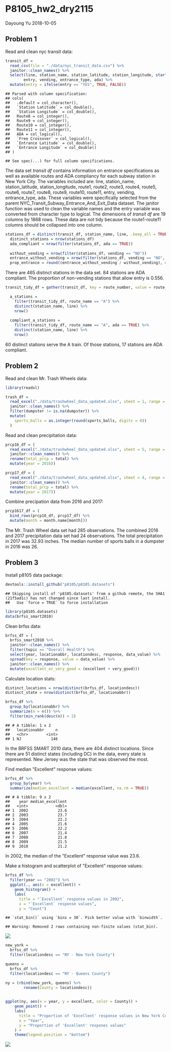 P8105\_hw2\_dry2115
================
Dayoung Yu
2018-10-05

Problem 1
---------

Read and clean nyc transit data:

``` r
transit_df = 
  read_csv(file = "./data/nyc_transit_data.csv") %>%
  janitor::clean_names() %>%
  select(line, station_name, station_latitude, station_longitude, starts_with("route"), 
        entry, vending, entrance_type, ada) %>%
  mutate(entry = ifelse(entry == "YES", TRUE, FALSE))
```

    ## Parsed with column specification:
    ## cols(
    ##   .default = col_character(),
    ##   `Station Latitude` = col_double(),
    ##   `Station Longitude` = col_double(),
    ##   Route8 = col_integer(),
    ##   Route9 = col_integer(),
    ##   Route10 = col_integer(),
    ##   Route11 = col_integer(),
    ##   ADA = col_logical(),
    ##   `Free Crossover` = col_logical(),
    ##   `Entrance Latitude` = col_double(),
    ##   `Entrance Longitude` = col_double()
    ## )

    ## See spec(...) for full column specifications.

The data set *transit df* contains information on entrance specifications as well as available routes and ADA compliancy for each subway station in New York City. The variables included are: line, station\_name, station\_latitude, station\_longitude, route1, route2, route3, route4, route5, route6, route7, route8, route9, route10, route11, entry, vending, entrance\_type, ada. These variables were specifically selected from the parent NYC\_Transit\_Subway\_Entrance\_And\_Exit\_Data dataset. The janitor function was used to clean the variable names and the entry variable was converted from character type to logical. The dimensions of *transit df* are 19 columns by 1868 rows. These data are not tidy because the route1-route11 columns should be collapsed into one column.

``` r
stations_df = distinct(transit_df, station_name, line, .keep_all = TRUE)
  distinct_stations = nrow(stations_df)
  ada_compliant = nrow(filter(stations_df, ada == TRUE))
  
  without_vending = nrow(filter(stations_df, vending == "NO"))
  entrance_without_vending = nrow(filter(stations_df, vending == "NO", entry == TRUE))
  prop_entrance = round((entrance_without_vending / without_vending), digits = 3)
```

There are 465 distinct stations in the data set. 84 stations are ADA compliant. The proportion of non-vending stations that allow entry is 0.556.

``` r
transit_tidy_df = gather(transit_df, key = route_number, value = route_name, route1:route11)

  a_stations = 
    filter(transit_tidy_df, route_name == "A") %>%
    distinct(station_name, line) %>%
    nrow()
  
  compliant_a_stations = 
    filter(transit_tidy_df, route_name == "A", ada == TRUE) %>%
    distinct(station_name, line) %>%
    nrow()
```

60 distinct stations serve the A train. Of those stations, 17 stations are ADA compliant.

Problem 2
---------

Read and clean Mr. Trash Wheels data:

``` r
library(readxl)

trash_df = 
  read_excel("./data/trashwheel_data_updated.xlsx", sheet = 1, range = cell_cols("A:N")) %>%
  janitor::clean_names() %>%
  filter(dumpster != is.na(dumpster)) %>%
  mutate(
    sports_balls = as.integer(round(sports_balls, digits = 0))
  )
```

Read and clean precipitation data:

``` r
prcp16_df = (
  read_excel("./data/trashwheel_data_updated.xlsx", sheet = 5, range = cell_rows(2:14)) %>%
  janitor::clean_names() %>%
  rename(total_prcp = total) %>%
  mutate(year = 2016))

prcp17_df = (
  read_excel("./data/trashwheel_data_updated.xlsx", sheet = 4, range = cell_rows(2:14)) %>%
  janitor::clean_names() %>%
  rename(total_prcp = total) %>%
  mutate(year = 2017))
```

Combine precipation data from 2016 and 2017:

``` r
prcp1617_df = (
  bind_rows(prcp16_df, prcp17_df) %>%
  mutate(month = month.name[month]))
```

The Mr. Trash Wheel data set had 285 observations. The combined 2016 and 2017 precipitation data set had 24 observations. The total precipitation in 2017 was 32.93 inches. The median number of sports balls in a dumpster in 2016 was 26.

Problem 3
---------

Install p8105 data package:

``` r
devtools::install_github("p8105/p8105.datasets")
```

    ## Skipping install of 'p8105.datasets' from a github remote, the SHA1 (21f5ad1c) has not changed since last install.
    ##   Use `force = TRUE` to force installation

``` r
library(p8105.datasets)
data(brfss_smart2010)
```

Clean brfss data:

``` r
brfss_df = (
  brfss_smart2010 %>%
  janitor::clean_names() %>%
  filter(topic == "Overall Health") %>%
  select(year, locationabbr, locationdesc, response, data_value) %>%
  spread(key = response, value = data_value) %>%
  janitor::clean_names() %>%
  mutate(excellent_or_very_good = (excellent + very_good)))
```

Calculate location stats:

``` r
distinct_locations = nrow(distinct(brfss_df, locationdesc))
distinct_state = nrow(distinct(brfss_df, locationabbr))

brfss_df %>%
  group_by(locationabbr) %>%
  summarize(n = n()) %>%
  filter(min_rank(desc(n)) < 2)
```

    ## # A tibble: 1 x 2
    ##   locationabbr     n
    ##   <chr>        <int>
    ## 1 NJ             146

In the BRFSS SMART 2010 data, there are 404 distinct locations. Since there are 51 distinct states (including DC) in the data, every state is represented. New Jersey was the state that was observed the most.

Find median "Excellent" response values:

``` r
brfss_df %>%
  group_by(year) %>%
  summarize(median_excellent = median(excellent, na.rm = TRUE))
```

    ## # A tibble: 9 x 2
    ##    year median_excellent
    ##   <int>            <dbl>
    ## 1  2002             23.6
    ## 2  2003             23.7
    ## 3  2004             22.2
    ## 4  2005             21.6
    ## 5  2006             22.2
    ## 6  2007             21.4
    ## 7  2008             21.8
    ## 8  2009             21.5
    ## 9  2010             21.2

In 2002, the median of the "Excellent" response value was 23.6.

Make a histogram and scatterplot of "Excellent" response values:

``` r
brfss_df %>%
  filter(year == "2002") %>%
  ggplot(., aes(x = excellent)) + 
    geom_histogram() + 
    labs(
      title = "`Excellent` response values in 2002",
      x = "`Excellent` response values",
      y = "Count")
```

    ## `stat_bin()` using `bins = 30`. Pick better value with `binwidth`.

    ## Warning: Removed 2 rows containing non-finite values (stat_bin).

![](p8105_hw2_dry2115_files/figure-markdown_github/unnamed-chunk-11-1.png)

``` r
new_york = 
  brfss_df %>%
  filter(locationdesc == "NY - New York County")

queens = 
  brfss_df %>%
  filter(locationdesc == "NY - Queens County")

ny = (rbind(new_york, queens) %>%
        rename(County = locationdesc))
  

ggplot(ny, aes(x = year, y = excellent, color = County)) +
    geom_point() + 
    labs(
      title = "Proportion of 'Excellent' response values in New York County and Queens County",
      x = "Year",
      y = "Proportion of 'Excellent' respones values"
    ) + 
    theme(legend.position = "bottom")
```

![](p8105_hw2_dry2115_files/figure-markdown_github/unnamed-chunk-11-2.png)
